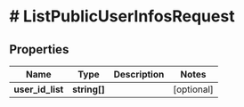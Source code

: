 # # ListPublicUserInfosRequest

## Properties

Name | Type | Description | Notes
------------ | ------------- | ------------- | -------------
**user_id_list** | **string[]** |  | [optional]


